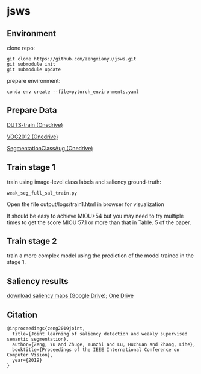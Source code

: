 # jsws

## Environment
clone repo:
```
git clone https://github.com/zengxianyu/jsws.git
git submodule init 
git submodule update
```

prepare environment:
```
conda env create --file=pytorch_environments.yaml
```

## Prepare Data
[DUTS-train (Onedrive)](https://maildluteducn-my.sharepoint.com/:u:/g/personal/zengyu_mail_dlut_edu_cn/EaJni8OcXzxJi1BDQsjqh4YBFlY_UlMNHvF6TGm43dIDWg?e=AhNHVk)

[VOC2012 (Onedrive)](https://maildluteducn-my.sharepoint.com/:u:/g/personal/zengyu_mail_dlut_edu_cn/EVUJBg67ICxHqB_wfehc34gBQKi_RTJgnTCcUPnwxfTSIA?e=ef0AJw)

[SegmentationClassAug (Onedrive)](https://maildluteducn-my.sharepoint.com/:u:/g/personal/zengyu_mail_dlut_edu_cn/EXhmcGsGEaBPnhOffoNlh2UBUyZuB7Eck5WUbJ3f3pSSbA?e=vLLc34)

## Train stage 1
train using image-level class labels and saliency ground-truth:

```shell
weak_seg_full_sal_train.py
```

Open the file output/logs/train1.html in browser for visualization

It should be easy to achieve MIOU>54 but you may need to try multiple times to get the score MIOU 57.1 or more than that in Table. 5 of the paper. 

## Train stage 2
train a more complex model using the prediction of the model trained in the stage 1. 

## Saliency results

[download saliency maps (Google Drive)](https://drive.google.com/open?id=1KqO8bhJn2StXGblBL_9V6-yM2CSOBNsz); [One Drive](https://1drv.ms/u/s!AqVkBGUQ01XGjxiqc5pdH20yPXz4?e=WzCpBW)

## Citation
```
@inproceedings{zeng2019joint,
  title={Joint learning of saliency detection and weakly supervised semantic segmentation},
  author={Zeng, Yu and Zhuge, Yunzhi and Lu, Huchuan and Zhang, Lihe},
  booktitle={Proceedings of the IEEE International Conference on Computer Vision},
  year={2019}
}
```
